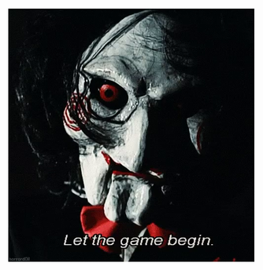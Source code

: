 ![Let the game begin!](https://raw.githubusercontent.com/Bulva/kartograficka-vizualizace/master/10-Let-the-game-begin!/images/saw.png)